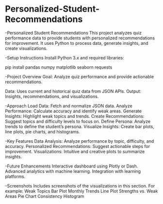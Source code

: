 # Personalized-Student-Recommendations

-Personalized Student Recommendations
This project analyzes quiz performance data to provide students with personalized recommendations for improvement. It uses Python to process data, generate insights, and create visualizations.

-Setup Instructions
Install Python 3.x and required libraries:

pip install pandas numpy matplotlib seaborn requests

-Project Overview
Goal: Analyze quiz performance and provide actionable recommendations.

Data: Uses current and historical quiz data from JSON APIs.
Output: Insights, recommendations, and visualizations.

-Approach
Load Data: Fetch and normalize JSON data.
Analyze Performance: Calculate accuracy and identify weak areas.
Generate Insights: Highlight weak topics and trends.
Create Recommendations: Suggest topics and difficulty levels to focus on.
Define Persona: Analyze trends to define the student’s persona.
Visualize Insights: Create bar plots, line plots, pie charts, and histograms.

-Key Features
Data Analysis: Analyze performance by topic, difficulty, and accuracy.
Personalized Recommendations: Suggest actionable steps for improvement.
Visualizations: Intuitive and creative plots to summarize insights.

-Future Enhancements
Interactive dashboard using Plotly or Dash.
Advanced analytics with machine learning.
Integration with learning platforms.

-Screenshots
Includes screenshots of the visualizations in this section. For example:
Weak Topics Bar Plot
Monthly Trends Line Plot
Strengths vs. Weak Areas Pie Chart
Consistency Histogram

